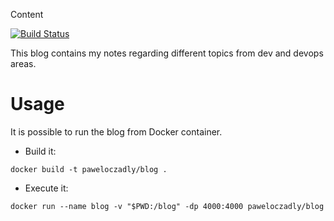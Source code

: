  Content

[![Build Status](https://travis-ci.org/paweloczadly/paweloczadly.github.io.svg?branch=master)](https://travis-ci.org/paweloczadly/paweloczadly.github.io)

This blog contains my notes regarding different topics from dev and devops areas.

# Usage

It is possible to run the blog from Docker container.

- Build it:
```
docker build -t paweloczadly/blog .
```

- Execute it:
```
docker run --name blog -v "$PWD:/blog" -dp 4000:4000 paweloczadly/blog
```

